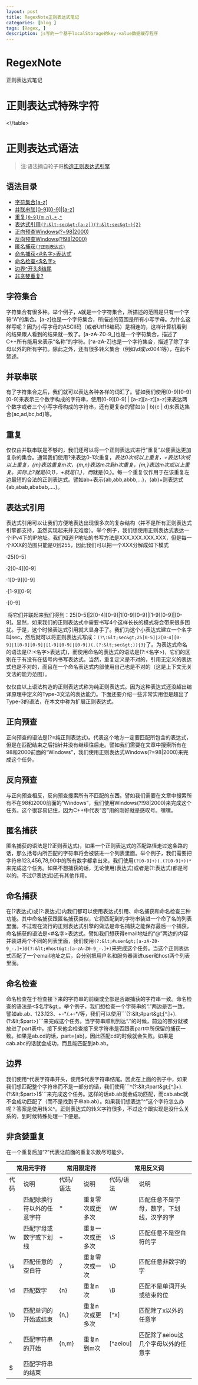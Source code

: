 ```yaml
---
layout: post
title: RegexNote正则表达式笔记
categories: [blog ]
tags: [Regex, ]
description: js写的一个基于localStorage的key-value数据缓存程序
---
```


# RegexNote
正则表达式笔记

# 正则表达式特殊字符

<table>
  <thead>
    <tr><th colspan="2">常用元字符<th colspan="2">常用限定符<th colspan="2">常用反义词
  <tbody>
    <tr><td> 代码 <td>  说明<td> 代码/语法 <td> 说明<td> 代码/语法 <td> 说明
    <tr><td> . <td> 匹配除换行符以外的任意字符<td> * <td> 重复零次或更多次<td> \W <td> 匹配任意不是字母，数字，下划线，汉字的字
    <tr><td> \w <td> 匹配字母或数字或下划线<td> + <td> 重复一次或更多次<td> \S <td> 匹配任意不是空白符的字
    <tr><td> \s <td> 匹配任意的空白符<td> ? <td> 重复零次或一次<td> \D <td> 匹配任意非数字的字
    <tr><td> \d <td> 匹配数字<td> {n} <td> 重复n次<td> \B <td> 匹配不是单词开头或结束的位
    <tr><td> \b <td> 匹配单词的开始或结束<td> {n,} <td> 重复n次或更多次<td> [^x] <td> 匹配除了x以外的任意字
    <tr><td> ^ <td> 匹配字符串的开始<td> {n,m} <td> 重复n到m次<td> [^aeiou] <td> 匹配除了aeiou这几个字母以外的任意字
    <tr><td> $ <td> 匹配字符串的结束<td><td><td><td></td>
<\/table>


# 正则表达式语法

>注:语法摘自轮子哥[构造正则表达式引擎](http://www.cppblog.com/vczh/archive/2008/05/22/50763.html)

## 语法目录

- [字符集合[a-z]](#字符集合)
- [并联串联[0-9][0-9]|[a-z]](#并联串联)
- [重复```[0-9]{m,n},+,*```](#重复)
- [表达式引用```(?:&lt;sec&gt;[a-z])(?:&lt;sec&gt;){2}```](#表达式引用)
- [正向预查Windows(?=98|2000)](#正向预查)
- [反向预查Windows(?!98|2000)](#反向预查)
- [匿名捕获```(?正则表达式)```](#匿名捕获)
- [命名捕获&lt;#名字&gt;表达式](#命名捕获)
- [命名检查&lt;$名字&gt;](#命名检查)
- [边界^开头$结尾](#边界)
- [非贪婪重复?](#非贪婪重复)

## 字符集合

  字符集合有很多种。举个例子，` A `就是一个字符集合，所描述的范围是只有一个字符“A”的集合。[a-z]也是一个字符集合，所描述的范围是所有小写字母。为什么这样写呢？因为小写字母的ASCII码（或者Utf16编码）是相连的，这样计算机看到的结果跟人看到的结果就一致了。[a-zA-Z0-9_]也是一个字符集合，描述了C++所有能用来表示“名称”的字符。[^a-zA-Z]也是一个字符集合，描述了除了字母以外的所有字符。除此之外，还有很多转义集合（例如\d或\x0041等），在此不赘述。

## 并联串联

  有了字符集合之后，我们就可以表达各种各样的词汇了。譬如我们使用[0-9][0-9][0-9]来表示三个数字构成的字符串，使用[0-9][0-9] | [a-z][a-z][a-z]来表达两个数字或者三个小写字母构成的字符串，还有更复杂的譬如(a | b)(c | d)来表达集合{ac,ad,bc,bd}等。

## 重复

  仅仅由并联串联是不够的，我们还可以将一个正则表达式进行“重复”以便表达更加复杂的集合。通常我们使用?来表达0-1次重复，*表达0次或以上重复，+表达1次或以上重复，{m}表达重复m次，{m,n}表达m次到n次重复，{m,}表达m次或以上重复。实际上?就是{0,1}，+就是{1,}，而*就是{0,}。每一个重复仅作用于在该重复左边最短的合法的正则表达式。譬如ab+表示{ab,abb,abbb,…}，(ab)+则表达式{ab,abab,ababab,….}。

## 表达式引用

  表达式引用可以让我们方便地表达出现很多次的复杂结构（并不是所有正则表达式引擎都支持，虽然实现起来并无难度）。举个例子，我们想使用正则表达式表达一个IPv4下的IP地址。我们知道IP地址的书写方法是XXX.XXX.XXX.XXX，但是每一个XXX的范围只能是0到255，因此我们可以把一个XXX分解成如下模式
  
  ·25[0-5]
  
  ·2[0-4][0-9]
  
  ·1[0-9][0-9]
  
  ·[1-9][0-9]
  
  ·[0-9]
  
  将它们并联起来我们得到：25[0-5]|2[0-4][0-9]|1[0-9][0-9]|[1-9][0-9]|[0-9]。显然，如果我们的正则表达式中需要书写4个这样长长的模式将会带来很多困扰。于是，这个时候表达式引用就大显身手了。我们为这个小表达式建立一个名字叫sec，然后就可以将正则表达式写成：```(?\:&lt;sec&gt;25[0-5]|2[0-4][0-9]|1[0-9][0-9]|[1-9][0-9]|[0-9])(.(?:&lt;sec&gt;)){3}```了。为表达式命名的语法是(?:&lt;名字&gt;表达式)，而使用命名的表达式的语法是(?:&lt;名字&gt;)，它们的区别在于有没有在括号内书写表达式。当然，重复定义是不对的，引用无定义的表达式也是不对的，而且在一个命名表达式内部使用自己也是不对的（这是上下文无关文法的能力范围）。
  
  仅仅由以上语法构造的正则表达式称为纯正则表达式。因为这种表达式还没超出编译原理中定义的Type-3文法的表达能力。下面还要介绍一些非常实用但是超出了Type-3的语法，在本文中称为扩展正则表达式。
  
## 正向预查

正向预查的语法是(?=纯正则表达式)。代表这个地方一定要匹配所包含的表达式，但是在匹配结束之后指针并没有继续往后走。譬如我们需要在文章中搜索所有在98和2000前面的“Windows”，我们使用正则表达式Windows(?=98|2000)来完成这个任务。

## 反向预查

与正向预查相反，反向预查搜索所有不匹配的东西。譬如我们需要在文章中搜索所有不在98和2000前面的“Windows”，我们使用Windows(?!98|2000)来完成这个任务。这个很容易记住，因为C++中代表“否”用的刚好就是感叹号。嘿嘿。

## 匿名捕获

匿名捕获的语法是(?正则表达式)，如果一个正则表达式的匹配路径走过这条路的话，那么括号内所匹配的字符串将会被装进一个列表里面。举个例子，我们需要把字符串123,456,78,90中的所有数字都拿出来，我们使用```(?[0-9]+)(.(?[0-9]+))*```来完成这个任务。如果不想捕获的话，无论使用(表达式)或者是(?:表达式)都是可以的。不过(?表达式)还有其他作用。

## 命名捕获

在(?表达式)或(?:表达式)内我们都可以使用表达式引用、命名捕获和命名检查三种功能。其中命名捕获跟匿名捕获类似，它将匹配到的字符串装进一个命了名的列表里面。不过现在流行的正则表达式引擎的做法是命名捕获之能保存最后一个捕获。命名捕获的语法是&lt;#名字&gt;表达式。譬如我们想获得email地址的“@”两边的内容并装进两个不同的列表里面，我们使用```(?:&lt;#user&gt;[a-zA-Z0-9_-.]+)@(?:&lt;#host&gt;[a-zA-Z0-9_-.]+)```来完成这个任务。当这个正则表达式匹配了一个email地址之后，会分别把用户名和服务器装进user和host两个列表里面。

## 命名检查

命名检查在于检查接下来的字符串的前缀或全部是否跟捕获的字符串一致。命名检查的语法是&lt;$名字&gt;。举个例子，我们想检查一个字符串的“.”两边是否一致，譬如ab.ab、123.123、+-*/.+-*/等，我们可以使用```(?:&lt;#part&gt;[^.]+).(?:&lt;$part&gt;)```来完成这个任务。当字符串顺利到达“.”的时候，前边的部分就被放进了part表中。接下来他会检查接下来字符串是否跟表part中所保留的捕获一致。如果是ab.cd的话，part={ab}，因此匹配cd的时候就会失败。如果是cab.abc的话就会成功，而且能匹配到ab.ab。

## 边界

我们使用^代表字符串开头，使用$代表字符串结尾。因此在上面的例子中，如果我们想匹配整个字符串而不是一部分的话，我们使用```^(?:&lt;#part&gt;[^.]+).(?:&lt;$part&gt;)$```来完成这个任务。这样的话ab.ab就会成功匹配，而cab.abc就不会成功匹配了（而不是找到子串ab.ab）。如果我们想表达”^”这个字符怎么办呢？答案是使用转义\^。正则表达式的转义字符很多，不过这个跟实现是没什么关系的，到时候特殊处理一下便是。

## 非贪婪重复

在一个重复后加“?”代表让前面的重复次数尽可能少。
